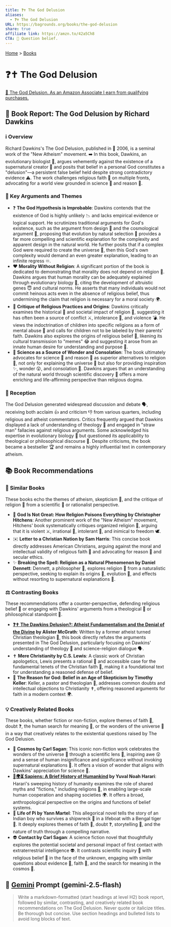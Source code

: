 ```yaml
---
title: ❓✝️ The God Delusion
aliases:
  - ❓✝️ The God Delusion
URL: https://bagrounds.org/books/the-god-delusion
share: true
affiliate link: https://amzn.to/42a5Ch8
CTA: 🙏 Question belief.
---
```

[Home](../index.md) > [Books](./index.md)  
# ❓✝️ The God Delusion  
[🛒 The God Delusion. As an Amazon Associate I earn from qualifying purchases.](https://amzn.to/42a5Ch8)  
  
## 📖 Book Report: The God Delusion by Richard Dawkins  
  
### ℹ️ Overview  
  
Richard Dawkins's The God Delusion, published in 📅 2006, is a seminal work of the "New Atheism" movement. ➡️ In this book, Dawkins, an evolutionary biologist 🧬, argues vehemently against the existence of a supernatural creator 🌌 and posits that belief in a personal God constitutes a "delusion"—a persistent false belief held despite strong contradictory evidence ⚠️. The work challenges religious faith 🙏 on multiple fronts, advocating for a world view grounded in science 🔬 and reason 🤔.  
  
### 🔑 Key Arguments and Themes  
  
* ❓ **The God Hypothesis is Improbable**: Dawkins contends that the existence of God is highly unlikely 📉 and lacks empirical evidence or logical support. He scrutinizes traditional arguments for God's existence, such as the argument from design 📐 and the cosmological argument 🌌, proposing that evolution by natural selection 🌿 provides a far more compelling and scientific explanation for the complexity and apparent design in the natural world. He further posits that if a complex God were required to create the universe 🌌, then this God's own complexity would demand an even greater explanation, leading to an infinite regress ♾️.  
* ❤️ **Morality Without Religion**: A significant portion of the book is dedicated to demonstrating that morality does not depend on religion 🙏. Dawkins argues that human morality can be adequately explained through evolutionary biology 🧬, citing the development of altruistic genes 😇 and cultural norms. He asserts that many individuals would not commit heinous acts even in the absence of religious belief, thus undermining the claim that religion is necessary for a moral society 🌍.  
* 📜 **Critique of Religious Practices and Origins**: Dawkins critically examines the historical 📜 and societal impact of religion 🙏, suggesting it has often been a source of conflict ⚔️, intolerance 🚫, and violence 💣. He views the indoctrination of children into specific religions as a form of mental abuse 🧠 and calls for children not to be labeled by their parents' faith. Dawkins also explores the origins of religious belief 🙏, likening its cultural transmission to "memes" 😂 and suggesting it arose from an innate human desire for understanding and purpose 🎯.  
* 🔬 **Science as a Source of Wonder and Consolation**: The book ultimately advocates for science 🧪 and reason 🤔 as superior alternatives to religion 🙏, not only for explaining the universe 🌌 but also for providing inspiration ✨, wonder 😲, and consolation 🤗. Dawkins argues that an understanding of the natural world through scientific discovery 🔭 offers a more enriching and life-affirming perspective than religious dogma.  
  
### 📢 Reception  
  
The God Delusion generated widespread discussion and debate 🗣️, receiving both acclaim 👍 and criticism 👎 from various quarters, including religious and atheist commentators. Critics frequently argued that Dawkins displayed a lack of understanding of theology 📖 and engaged in "straw man" fallacies against religious arguments. Some acknowledged his expertise in evolutionary biology 🧬 but questioned its applicability to theological or philosophical discourse 🤔. Despite criticisms, the book became a bestseller 🏆 and remains a highly influential text in contemporary atheism.  
  
## 📚 Book Recommendations  
  
### 🤝 Similar Books  
  
These books echo the themes of atheism, skepticism 🤔, and the critique of religion 🙏 from a scientific 🔬 or rationalist perspective.  
  
* 📖 **God Is Not Great: How Religion Poisons Everything by Christopher Hitchens**: Another prominent work of the "New Atheism" movement, Hitchens' book systematically critiques organized religion 🙏, arguing that it is violent ⚔️, irrational 🤪, intolerant 🚫, and inimical to freedom 🕊️.  
* ✉️ **Letter to a Christian Nation by Sam Harris**: This concise book directly addresses American Christians, arguing against the moral and intellectual validity of religious faith 🙏 and advocating for reason 🤔 and secular ethics.  
* ✨ **Breaking the Spell: Religion as a Natural Phenomenon by Daniel Dennett**: Dennett, a philosopher 🤔, explores religion 🙏 from a naturalistic perspective, seeking to explain its origins 👶, evolution 🧬, and effects without resorting to supernatural explanations 👻.  
  
### ⚖️ Contrasting Books  
  
These recommendations offer a counter-perspective, defending religious belief 🙏 or engaging with Dawkins' arguments from a theological 📖 or philosophical standpoint 🤔.  
  
* **[❓✝️ The Dawkins Delusion?: Atheist Fundamentalism and the Denial of the Divine](./the-dawkins-delusion-atheist-fundamentalism-and-the-denial-of-the-divine.md) by Alister McGrath**: Written by a former atheist turned Christian theologian 📖, this book directly refutes the arguments presented in The God Delusion, particularly focusing on Dawkins' understanding of theology 📖 and science-religion dialogue 🗣️.  
* ✝️ **Mere Christianity by C.S. Lewis**: A classic work of Christian apologetics, Lewis presents a rational 🤔 and accessible case for the fundamental tenets of the Christian faith 🙏, making it a foundational text for understanding a reasoned defense of belief.  
* 🙏 **The Reason for God: Belief in an Age of Skepticism by Timothy Keller**: Keller, a pastor and theologian 📖, addresses common doubts and intellectual objections to Christianity ✝️, offering reasoned arguments for faith in a modern context 🌍.  
  
### 💡 Creatively Related Books  
  
These books, whether fiction or non-fiction, explore themes of faith 🙏, doubt ❓, the human search for meaning 🧭, or the wonders of the universe 🌌 in a way that creatively relates to the existential questions raised by The God Delusion.  
  
* 🌌 **Cosmos by Carl Sagan**: This iconic non-fiction work celebrates the wonders of the universe 🌌 through a scientific lens 🔭, inspiring awe 😲 and a sense of human insignificance and significance without invoking supernatural explanations 👻. It offers a vision of wonder that aligns with Dawkins' appreciation for science 🧪.  
* **[📜🌍⏳ Sapiens: A Brief History of Humankind](./sapiens-a-brief-history-of-humankind.md) by Yuval Noah Harari**: Harari's sweeping history of humanity examines the role of shared myths and "fictions," including religions 🙏, in enabling large-scale human cooperation and shaping societies 🌍. It offers a broad, anthropological perspective on the origins and functions of belief systems.  
* 🐅 **Life of Pi by Yann Martel**: This allegorical novel tells the story of an Indian boy who survives a shipwreck 🚢 in a lifeboat with a Bengal tiger 🐅. It deeply explores themes of faith 🙏, doubt ❓, storytelling 📖, and the nature of truth through a compelling narrative.  
* 👽 **Contact by Carl Sagan**: A science fiction novel that thoughtfully explores the potential societal and personal impact of first contact with extraterrestrial intelligence 👽. It contrasts scientific inquiry 🔭 with religious belief 🙏 in the face of the unknown, engaging with similar questions about evidence 🔎, faith 🙏, and the search for meaning in the cosmos 🌌.  
  
## 💬 [Gemini](https://gemini.google.com) Prompt (gemini-2.5-flash)  
> Write a markdown-formatted (start headings at level H2) book report, followed by similar, contrasting, and creatively related book recommendations on The God Delusion. Never quote or italicize titles. Be thorough but concise. Use section headings and bulleted lists to avoid long blocks of text.